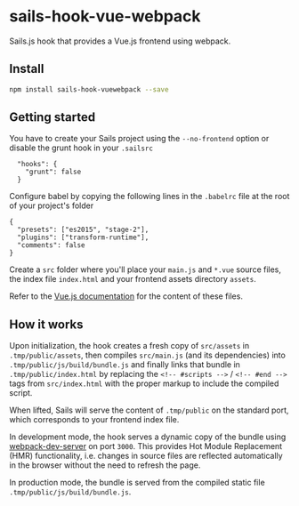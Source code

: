 # sails-hook-vue-webpack

Sails.js hook that provides a Vue.js frontend using webpack.

## Install

```sh
npm install sails-hook-vuewebpack --save
```

## Getting started

You have to create your Sails project using the `--no-frontend` option or disable the grunt hook in your `.sailsrc`
```
  "hooks": {
    "grunt": false
  }
```

Configure babel by copying the following lines in the `.babelrc` file at the root of your project's folder
```
{
  "presets": ["es2015", "stage-2"],
  "plugins": ["transform-runtime"],
  "comments": false
}
```

Create a `src` folder where you'll place your `main.js` and `*.vue` source files, the index file `index.html` and your frontend assets directory `assets`.

Refer to the [Vue.js documentation](http://vuejs.org/guide/) for the content of these files.

## How it works

Upon initialization, the hook creates a fresh copy of `src/assets` in `.tmp/public/assets`, then compiles `src/main.js` (and its dependencies) into `.tmp/public/js/build/bundle.js` and finally links that bundle in `.tmp/public/index.html` by replacing the `<!-- #scripts -->` / `<!-- #end -->` tags from `src/index.html` with the proper markup to include the compiled script.

When lifted, Sails will serve the content of `.tmp/public` on the standard port, which corresponds to your frontend index file.

In development mode, the hook serves a dynamic copy of the bundle using [webpack-dev-server](https://webpack.github.io/docs/webpack-dev-server.html) on port `3000`. This provides Hot Module Replacement (HMR) functionality, i.e. changes in source files are reflected automatically in the browser without the need to refresh the page.

In production mode, the bundle is served from the compiled static file `.tmp/public/js/build/bundle.js`.
